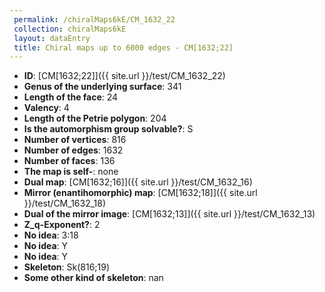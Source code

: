 ```yaml
--- 
 permalink: /chiralMaps6kE/CM_1632_22 
 collection: chiralMaps6kE
 layout: dataEntry
 title: Chiral maps up to 6000 edges - CM[1632;22]
---
```


- **ID**: [CM[1632;22]]({{ site.url }}/test/CM_1632_22)
- **Genus of the underlying surface**: 341
- **Length of the face**: 24
- **Valency**: 4
- **Length of the Petrie polygon**: 204
- **Is the automorphism group solvable?**: S
- **Number of vertices**: 816
- **Number of edges**: 1632
- **Number of faces**: 136
- **The map is self-**: none
- **Dual map**: [CM[1632;16]]({{ site.url }}/test/CM_1632_16)
- **Mirror (enantihomorphic) map**: [CM[1632;18]]({{ site.url }}/test/CM_1632_18)
- **Dual of the mirror image**: [CM[1632;13]]({{ site.url }}/test/CM_1632_13)
- **Z_q-Exponent?**: 2
- **No idea**:  3:18
- **No idea**: Y
- **No idea**: Y
- **Skeleton**: Sk(816;19)
- **Some other kind of skeleton**: nan
